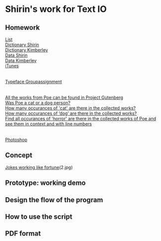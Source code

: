 # Shirin's work for Text IO 

## Homework
[List](list.pv)<br>
[Dictionary Shirin](format.pv)<br>
[Dictionary Kimberley](format.kim.pv)<br>
[Data Shirin](data_shirin.py)<br>
[Data Kimberley](data_kim.py)<br>
[iTunes](iTunes.pv)<br>
<br><br>
[Typeface Groupassignment](Typeface.pv)<br>
<br><br>
[All the works from Poe can be found in Project Gutenberg](Download.texts.rtf)<br>
[Was Poe a cat or a dog person?](Cat/Dog.rtf)<br>
[How many occurances of 'cat' are there in the collected works?](Cat.rtf)<br>
[How many occurances of ‘dog’ are there in the collected works?](Dog.rtf)<br>
[Find all occurances of 'horror' are there in the collected works of Poe and see them in context and with line numbers](horror.rtf)<br>
<br><br>
[Photoshop](adobe.rtf)<br>





## Concept
[Jokes working like fortune](1.jpg)(2.jpg)<br>


## Prototype: working demo

## Design the flow of the program

## How to use the script

## PDF format 
			
